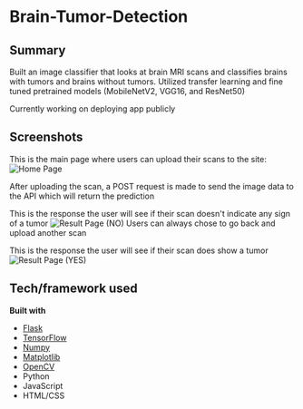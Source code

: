 # Brain-Tumor-Detection

## Summary

Built an image classifier that looks at brain MRI scans and classifies brains with tumors and brains without tumors. Utilized transfer learning and fine tuned pretrained models (MobileNetV2, VGG16, and ResNet50)

Currently working on deploying app publicly

## Screenshots

This is the main page where users can upload their scans to the site: 
![Home Page](https://user-images.githubusercontent.com/19865455/177800654-e208371e-17af-4443-9ce0-fa878ecf1bac.png)

After uploading the scan, a POST request is made to send the image data to the API which will return the prediction

This is the response the user will see if their scan doesn't indicate any sign of a tumor
![Result Page (NO)](https://user-images.githubusercontent.com/19865455/177808026-714ceb9a-ee2c-4070-a479-616922847ef2.png)
Users can always chose to go back and upload another scan

This is the response the user will see if their scan does show a tumor
![Result Page (YES)](https://user-images.githubusercontent.com/19865455/177809155-a5e1cae8-a81b-46e0-9c65-ec5885eb5179.png)

## Tech/framework used

<b>Built with</b>
- [Flask](https://flask.palletsprojects.com/en/1.1.x/)
- [TensorFlow](https://www.tensorflow.org)
- [Numpy](https://numpy.org)
- [Matplotlib](https://matplotlib.org)
- [OpenCV](https://opencv.org)
- Python
- JavaScript
- HTML/CSS
